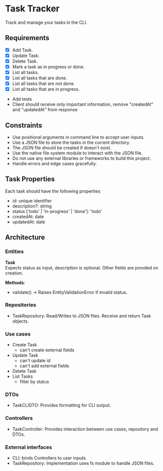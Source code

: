 # Task Tracker
Track and manage your tasks in the CLI.

## Requirements
- [x] Add Task.
- [x] Update Task.
- [x] Delete Task.
- [x] Mark a task as in progress or done.
- [x] List all tasks.
- [x] List all tasks that are done.
- [x] List all tasks that are not done.
- [x] List all tasks that are in progress.
- Add tests
- Client should receive only important information, remove "createdAt" and "updatedAt" from response

## Constraints
- Use positional arguments in command line to accept user inputs.
- Use a JSON file to store the tasks in the current directory.
- The JSON file should be created if doesn't exist.
- Use the native file system module to interact with the JSON file.
- Do not use any external libraries or frameworks to build this project.
- Handle errors and edge cases gracefully.

## Task Properties
Each task should have the following properties
- id: unique identifier
- description?: string
- status ['todo' | 'in-progress' | 'done']: 'todo'
- createdAt: date
- updatedAt: date

## Architecture
### Entities
**Task**  
Expects status as input, description is optional. Other fields are provded on creation.

**Methods**:  
- validate() -> Raises EntityValidationError if invalid status.

### Repositories
- TaskRepository: Read/Writes to JSON files. Receive and return Task objects.

### Use cases
- Create Task
    - can't create external fields
- Update Task
    - can't update id
    - can't add external fields
- Delete Task
- List Tasks
    - filter by status

### DTOs
- TaskCLIDTO: Provides formatting for CLI output.

### Controllers
- TaskController: Provides interaction between use cases, repository and DTOs.

### External interfaces
- CLI: binds Controllers to user inputs.
- TaskRepository: Implementation uses fs module to handle JSON files.
